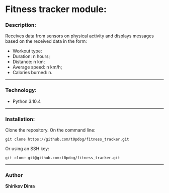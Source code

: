 # Fitness tracker module:

### Description:
Receives data from sensors on physical activity and displays messages based on the received data in the form:
* Workout type:
* Duration: n hours;
* Distance: n km;
* Average speed: n km/h;
* Calories burned: n.
---
### Technology:
* Python 3.10.4
---
### Installation:
Clone the repository. On the command line:
```
git clone https://github.com/t0pdog/fitness_tracker.git
```
Or using an SSH key:
```
git clone git@github.com:t0pdog/fitness_tracker.git
```
---
### Author
  **Shirikov Dima**